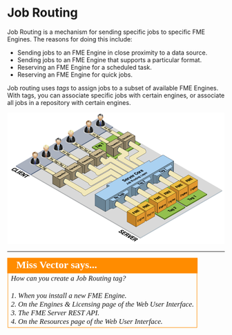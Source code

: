 # Job Routing #

Job Routing is a mechanism for sending specific jobs to specific FME Engines. The reasons for doing this include:

- Sending jobs to an FME Engine in close proximity to a data source.
- Sending jobs to an FME Engine that supports a particular format.
- Reserving an FME Engine for a scheduled task.
- Reserving an FME Engine for quick jobs.

Job routing uses *tags* to assign jobs to a subset of available FME Engines. With tags, you can associate specific jobs with certain engines, or associate all jobs in a repository with certain engines.

![](./Images/4.428.JobRouting.png)

---

<!--Person X Says Section-->

<table style="border-spacing: 0px">
<tr>
<td style="vertical-align:middle;background-color:darkorange;border: 2px solid darkorange">
<i class="fa fa-quote-left fa-lg fa-pull-left fa-fw" style="color:white;padding-right: 12px;vertical-align:text-top"></i>
<span style="color:white;font-size:x-large;font-weight: bold;font-family:serif">Miss Vector says...</span>
</td>
</tr>

<tr>
<td style="border: 1px solid darkorange">
<span style="font-family:serif; font-style:italic; font-size:larger">
How can you create a Job Routing tag?
<br><br>1. When you install a new FME Engine.
<br>2. On the Engines & Licensing page of the Web User Interface.
<br>3. The FME Server REST API.
<br>4. On the Resources page of the Web User Interface.
</span>
</td>
</tr>
</table>
